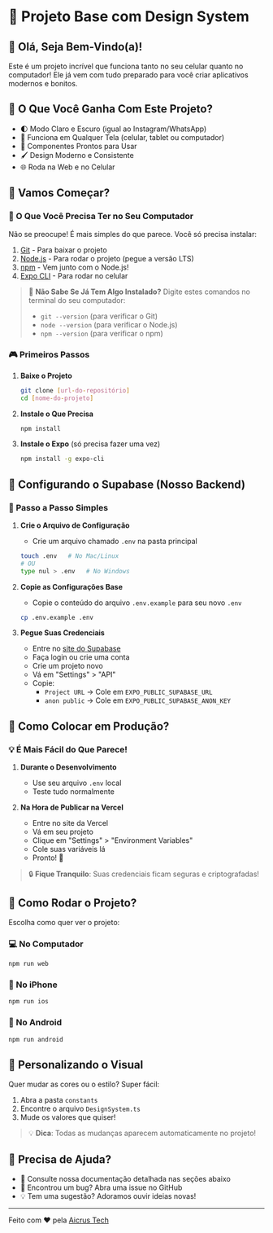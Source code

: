 # 🎨 Projeto Base com Design System

## 👋 Olá, Seja Bem-Vindo(a)!

Este é um projeto incrível que funciona tanto no seu celular quanto no computador! 
Ele já vem com tudo preparado para você criar aplicativos modernos e bonitos.

## 🎁 O Que Você Ganha Com Este Projeto?

- 🌓 Modo Claro e Escuro (igual ao Instagram/WhatsApp)
- 📱 Funciona em Qualquer Tela (celular, tablet ou computador)
- 🎯 Componentes Prontos para Usar
- 🖌️ Design Moderno e Consistente
- 🌐 Roda na Web e no Celular

## 🚀 Vamos Começar?

### 📱 O Que Você Precisa Ter no Seu Computador

Não se preocupe! É mais simples do que parece. Você só precisa instalar:

1. [Git](https://git-scm.com) - Para baixar o projeto
2. [Node.js](https://nodejs.org/) - Para rodar o projeto (pegue a versão LTS)
3. [npm](https://www.npmjs.com/) - Vem junto com o Node.js!
4. [Expo CLI](https://docs.expo.dev/workflow/expo-cli/) - Para rodar no celular

> 🤔 **Não Sabe Se Já Tem Algo Instalado?**
> Digite estes comandos no terminal do seu computador:
> - `git --version` (para verificar o Git)
> - `node --version` (para verificar o Node.js)
> - `npm --version` (para verificar o npm)

### 🎮 Primeiros Passos

1. **Baixe o Projeto**
   ```bash
   git clone [url-do-repositório]
   cd [nome-do-projeto]
   ```

2. **Instale o Que Precisa**
   ```bash
   npm install
   ```

3. **Instale o Expo** (só precisa fazer uma vez)
   ```bash
   npm install -g expo-cli
   ```

## 🔐 Configurando o Supabase (Nosso Backend)

### 🎯 Passo a Passo Simples

1. **Crie o Arquivo de Configuração**
   - Crie um arquivo chamado `.env` na pasta principal
   ```bash
   touch .env   # No Mac/Linux
   # OU
   type nul > .env   # No Windows
   ```

2. **Copie as Configurações Base**
   - Copie o conteúdo do arquivo `.env.example` para seu novo `.env`
   ```bash
   cp .env.example .env
   ```

3. **Pegue Suas Credenciais**
   - Entre no [site do Supabase](https://supabase.com)
   - Faça login ou crie uma conta
   - Crie um projeto novo
   - Vá em "Settings" > "API"
   - Copie:
     - `Project URL` → Cole em `EXPO_PUBLIC_SUPABASE_URL`
     - `anon public` → Cole em `EXPO_PUBLIC_SUPABASE_ANON_KEY`

## 🚀 Como Colocar em Produção?

### 💡 É Mais Fácil do Que Parece!

1. **Durante o Desenvolvimento**
   - Use seu arquivo `.env` local
   - Teste tudo normalmente

2. **Na Hora de Publicar na Vercel**
   - Entre no site da Vercel
   - Vá em seu projeto
   - Clique em "Settings" > "Environment Variables"
   - Cole suas variáveis lá
   - Pronto! 🎉

> 🔒 **Fique Tranquilo**: Suas credenciais ficam seguras e criptografadas!

## 📱 Como Rodar o Projeto?

Escolha como quer ver o projeto:

### 💻 No Computador
```bash
npm run web
```

### 📱 No iPhone
```bash
npm run ios
```

### 🤖 No Android
```bash
npm run android
```

## 🎨 Personalizando o Visual

Quer mudar as cores ou o estilo? Super fácil:

1. Abra a pasta `constants`
2. Encontre o arquivo `DesignSystem.ts`
3. Mude os valores que quiser!

> 💡 **Dica**: Todas as mudanças aparecem automaticamente no projeto!

## 🤝 Precisa de Ajuda?

- 📖 Consulte nossa documentação detalhada nas seções abaixo
- 🐛 Encontrou um bug? Abra uma issue no GitHub
- 💡 Tem uma sugestão? Adoramos ouvir ideias novas!

---

Feito com ❤️ pela [Aicrus Tech](https://www.aicrustech.com/)
